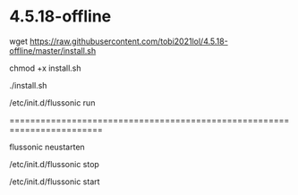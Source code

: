 # 4.5.18-offline

wget https://raw.githubusercontent.com/tobi2021lol/4.5.18-offline/master/install.sh

chmod +x install.sh

./install.sh


/etc/init.d/flussonic run

========================================================================

flussonic neustarten

/etc/init.d/flussonic stop

/etc/init.d/flussonic start

